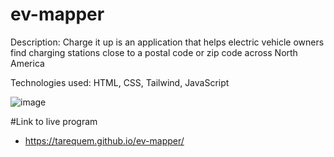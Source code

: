 # ev-mapper
Description: Charge it up is an application that helps electric vehicle owners find charging stations close to a postal code or zip code across North America

Technologies used: HTML, CSS, Tailwind, JavaScript

![image](https://user-images.githubusercontent.com/35638932/174694335-5c45ad06-87d2-4f4f-ab2b-5b94b25a2026.png)

#Link to live program
* https://tarequem.github.io/ev-mapper/
